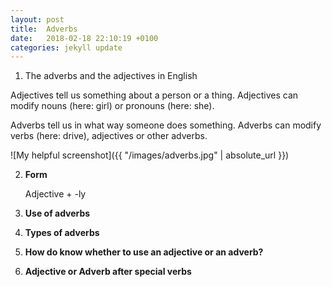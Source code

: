 ```yaml
---
layout: post
title:  Adverbs 
date:   2018-02-18 22:10:19 +0100
categories: jekyll update
---
```

1. The adverbs and the adjectives in English

Adjectives tell us something about a person or a thing. Adjectives can modify nouns (here: girl) or pronouns (here: she).

Adverbs tell us in what way someone does something. Adverbs can modify verbs (here: drive), adjectives or other adverbs.


![My helpful screenshot]({{ "/images/adverbs.jpg" | absolute_url }})

2. **Form**

   Adjective + -ly


3. **Use of adverbs** 


4. **Types of adverbs**


5. **How do know whether to use an adjective or an adverb?** 


6. **Adjective or Adverb after special verbs** 
 


